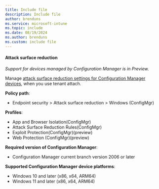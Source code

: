 ```yaml
---
title: Include file
description: Include file
author: brenduns  
ms.service: microsoft-intune
ms.topic: include
ms.date: 08/19/2024
ms.author: brenduns
ms.custom: include file
---
```


#### Attack surface reduction

*Support for devices managed by Configuration Manager is in Preview.*

Manage [attack surface reduction settings for Configuration Manager devices](../protect/endpoint-security-asr-profile-settings.md#attack-surface-reduction-configmgr), when you use tenant attach.

**Policy path**:

- Endpoint security > Attack surface reduction > Windows (ConfigMgr)

**Profiles**:

- App and Browser Isolation(ConfigMgr)
- Attack Surface Reduction Rules(ConfigMgr)
- Exploit Protection(ConfigMgr)(preview)
- Web Protection (ConfigMgr)(preview)

**Required version of Configuration Manager**:

- Configuration Manager current branch version 2006 or later

**Supported Configuration Manager device platforms**:

- Windows 10 and later (x86, x64, ARM64)
- Windows 11 and later (x86, x64, ARM64)